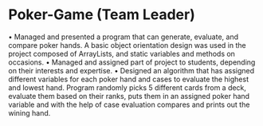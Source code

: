# Poker-Game (Team Leader)
• Managed and presented a program that can generate, evaluate, and compare poker hands. A basic object orientation design was used in the project composed of ArrayLists, and static variables and methods on occasions.
• Managed and assigned part of project to students, depending on their interests and expertise.
• Designed an algorithm that has assigned different variables for each poker hand and cases to evaluate the highest and lowest hand. Program randomly picks 5 different cards from a deck, evaluate them based on their ranks, puts them in an assigned poker hand variable and with the help of case evaluation compares and prints out the wining hand.

